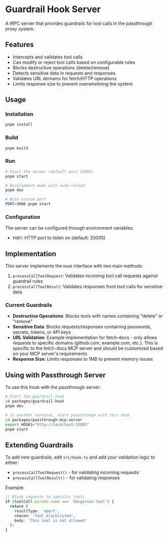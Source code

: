 # Guardrail Hook Server

A tRPC server that provides guardrails for tool calls in the passthrough proxy system.

## Features

- Intercepts and validates tool calls
- Can modify or reject tool calls based on configurable rules
- Blocks destructive operations (delete/remove)
- Detects sensitive data in requests and responses
- Validates URL domains for fetch/HTTP operations
- Limits response size to prevent overwhelming the system

## Usage

### Installation

```bash
pnpm install
```

### Build

```bash
pnpm build
```

### Run

```bash
# Start the server (default port 33005)
pnpm start

# Development mode with auto-reload
pnpm dev

# With custom port
PORT=3006 pnpm start
```

### Configuration

The server can be configured through environment variables:

- `PORT`: HTTP port to listen on (default: 33005)

## Implementation

This server implements the `Hook` interface with two main methods:

1. `processCallToolRequest`: Validates incoming tool call requests against guardrail rules
2. `processCallToolResult`: Validates responses from tool calls for sensitive data

### Current Guardrails

- **Destructive Operations**: Blocks tools with names containing "delete" or "remove"
- **Sensitive Data**: Blocks requests/responses containing passwords, secrets, tokens, or API keys
- **URL Validation**: Example implementation for fetch-docs - only allows requests to specific domains (github.com, example.com, etc.). This is specific to the fetch-docs MCP server and should be customized based on your MCP server's requirements
- **Response Size**: Limits responses to 1MB to prevent memory issues

## Using with Passthrough Server

To use this hook with the passthrough server:

```bash
# Start the guardrail hook
cd packages/guardrail-hook
pnpm dev

# In another terminal, start passthrough with this hook
cd packages/passthrough-mcp-server
export HOOKS="http://localhost:33005"
pnpm start
```

## Extending Guardrails

To add new guardrails, edit `src/hook.ts` and add your validation logic to either:
- `processCallToolRequest()` - for validating incoming requests
- `processCallToolResult()` - for validating responses

Example:
```typescript
// Block requests to specific tools
if (toolCall.params.name === 'dangerous-tool') {
  return {
    resultType: 'abort',
    reason: 'Tool blacklisted',
    body: 'This tool is not allowed'
  };
}
```